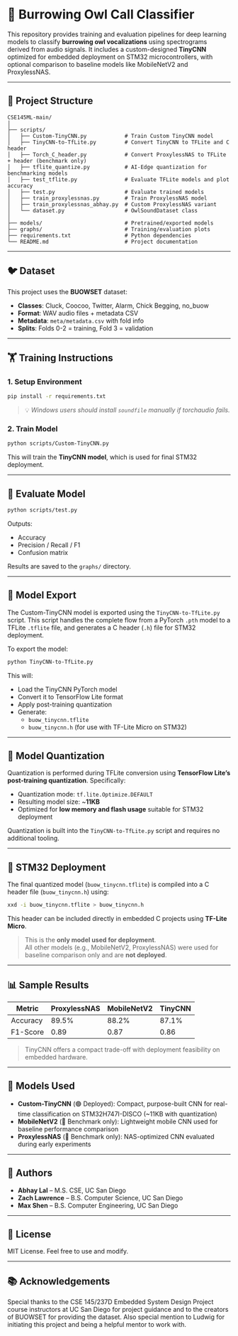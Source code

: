 # 🦉 Burrowing Owl Call Classifier

This repository provides training and evaluation pipelines for deep learning models to classify **burrowing owl vocalizations** using spectrograms derived from audio signals. It includes a custom-designed **TinyCNN** optimized for embedded deployment on STM32 microcontrollers, with optional comparison to baseline models like MobileNetV2 and ProxylessNAS.

---

## 📁 Project Structure

```
CSE145ML-main/
│
├── scripts/
│   ├── Custom-TinyCNN.py            # Train Custom TinyCNN model
│   ├── TinyCNN-to-TfLite.py         # Convert TinyCNN to TFLite and C header
│   ├── Torch_C_header.py            # Convert ProxylessNAS to TFLite + header (benchmark only)
│   ├── tflite_quantize.py           # AI-Edge quantization for benchmarking models
│   ├── test_tflite.py               # Evaluate TFLite models and plot accuracy
│   ├── test.py                      # Evaluate trained models
│   ├── train_proxylessnas.py        # Train ProxylessNAS model
│   ├── train_proxylessnas_abhay.py  # Custom ProxylessNAS variant
│   └── dataset.py                   # OwlSoundDataset class
│
├── models/                          # Pretrained/exported models
├── graphs/                          # Training/evaluation plots
├── requirements.txt                 # Python dependencies
└── README.md                        # Project documentation
```

---

## 🐦 Dataset

This project uses the **BUOWSET** dataset:

* **Classes**: Cluck, Coocoo, Twitter, Alarm, Chick Begging, no_buow  
* **Format**: WAV audio files + metadata CSV  
* **Metadata**: `meta/metadata.csv` with fold info  
* **Splits**: Folds 0-2 = training, Fold 3 = validation  

---

## 🏋️ Training Instructions

### 1. Setup Environment

```bash
pip install -r requirements.txt
```

> 💡 *Windows users should install `soundfile` manually if torchaudio fails.*

### 2. Train Model

```bash
python scripts/Custom-TinyCNN.py
```

This will train the **TinyCNN model**, which is used for final STM32 deployment.

---

## 🔢 Evaluate Model

```bash
python scripts/test.py
```

Outputs:
* Accuracy
* Precision / Recall / F1
* Confusion matrix

Results are saved to the `graphs/` directory.

---

## 📆 Model Export

The Custom-TinyCNN model is exported using the `TinyCNN-to-TfLite.py` script. This script handles the complete flow from a PyTorch `.pth` model to a TFLite `.tflite` file, and generates a C header (`.h`) file for STM32 deployment.

To export the model:

```bash
python TinyCNN-to-TfLite.py
```

This will:
- Load the TinyCNN PyTorch model
- Convert it to TensorFlow Lite format
- Apply post-training quantization
- Generate:
  - `buow_tinycnn.tflite`
  - `buow_tinycnn.h` (for use with TF-Lite Micro on STM32)

---

## 🔧 Model Quantization

Quantization is performed during TFLite conversion using **TensorFlow Lite’s post-training quantization**. Specifically:

- Quantization mode: `tf.lite.Optimize.DEFAULT`
- Resulting model size: ~**11KB**
- Optimized for **low memory and flash usage** suitable for STM32 deployment

Quantization is built into the `TinyCNN-to-TfLite.py` script and requires no additional tooling.

---

## 📲 STM32 Deployment

The final quantized model (`buow_tinycnn.tflite`) is compiled into a C header file (`buow_tinycnn.h`) using:

```bash
xxd -i buow_tinycnn.tflite > buow_tinycnn.h
```

This header can be included directly in embedded C projects using **TF-Lite Micro**.

> This is the **only model used for deployment**.  
> All other models (e.g., MobileNetV2, ProxylessNAS) were used for baseline comparison only and are **not deployed**.

---

## 📊 Sample Results

| Metric   | ProxylessNAS | MobileNetV2 | TinyCNN |
| -------- | ------------ | ----------- | ------- |
| Accuracy | 89.5%        | 88.2%       | 87.1%   |
| F1-Score | 0.89         | 0.87        | 0.86    |

> TinyCNN offers a compact trade-off with deployment feasibility on embedded hardware.

---

## 🧠 Models Used

* **Custom-TinyCNN** (🟢 Deployed): Compact, purpose-built CNN for real-time classification on STM32H747I-DISCO (~11KB with quantization)  
* **MobileNetV2** (🔵 Benchmark only): Lightweight mobile CNN used for baseline performance comparison  
* **ProxylessNAS** (🔵 Benchmark only): NAS-optimized CNN evaluated during early experiments  

---

## 🤖 Authors

* **Abhay Lal** – M.S. CSE, UC San Diego  
* **Zach Lawrence** – B.S. Computer Science, UC San Diego  
* **Max Shen** – B.S. Computer Engineering, UC San Diego  

---

## 📜 License

MIT License. Feel free to use and modify.

---

## 📚 Acknowledgements

Special thanks to the CSE 145/237D Embedded System Design Project course instructors at UC San Diego for project guidance and to the creators of BUOWSET for providing the dataset. Also special mention to Ludwig for initiating this project and being a helpful mentor to work with.
